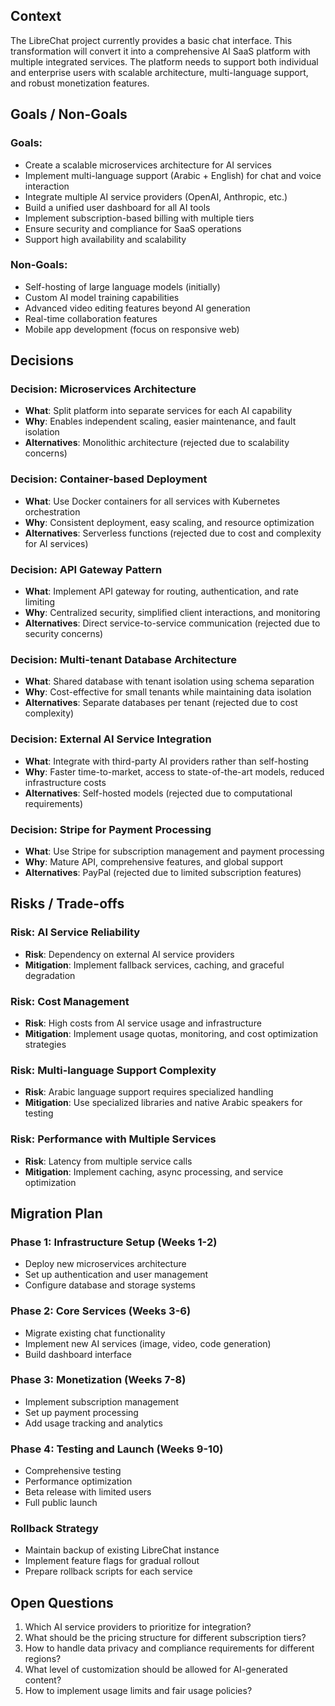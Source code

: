 ## Context
The LibreChat project currently provides a basic chat interface. This transformation will convert it into a comprehensive AI SaaS platform with multiple integrated services. The platform needs to support both individual and enterprise users with scalable architecture, multi-language support, and robust monetization features.

## Goals / Non-Goals
### Goals:
- Create a scalable microservices architecture for AI services
- Implement multi-language support (Arabic + English) for chat and voice interaction
- Integrate multiple AI service providers (OpenAI, Anthropic, etc.)
- Build a unified user dashboard for all AI tools
- Implement subscription-based billing with multiple tiers
- Ensure security and compliance for SaaS operations
- Support high availability and scalability

### Non-Goals:
- Self-hosting of large language models (initially)
- Custom AI model training capabilities
- Advanced video editing features beyond AI generation
- Real-time collaboration features
- Mobile app development (focus on responsive web)

## Decisions

### Decision: Microservices Architecture
- **What**: Split platform into separate services for each AI capability
- **Why**: Enables independent scaling, easier maintenance, and fault isolation
- **Alternatives**: Monolithic architecture (rejected due to scalability concerns)

### Decision: Container-based Deployment
- **What**: Use Docker containers for all services with Kubernetes orchestration
- **Why**: Consistent deployment, easy scaling, and resource optimization
- **Alternatives**: Serverless functions (rejected due to cost and complexity for AI services)

### Decision: API Gateway Pattern
- **What**: Implement API gateway for routing, authentication, and rate limiting
- **Why**: Centralized security, simplified client interactions, and monitoring
- **Alternatives**: Direct service-to-service communication (rejected due to security concerns)

### Decision: Multi-tenant Database Architecture
- **What**: Shared database with tenant isolation using schema separation
- **Why**: Cost-effective for small tenants while maintaining data isolation
- **Alternatives**: Separate databases per tenant (rejected due to cost complexity)

### Decision: External AI Service Integration
- **What**: Integrate with third-party AI providers rather than self-hosting
- **Why**: Faster time-to-market, access to state-of-the-art models, reduced infrastructure costs
- **Alternatives**: Self-hosted models (rejected due to computational requirements)

### Decision: Stripe for Payment Processing
- **What**: Use Stripe for subscription management and payment processing
- **Why**: Mature API, comprehensive features, and global support
- **Alternatives**: PayPal (rejected due to limited subscription features)

## Risks / Trade-offs

### Risk: AI Service Reliability
- **Risk**: Dependency on external AI service providers
- **Mitigation**: Implement fallback services, caching, and graceful degradation

### Risk: Cost Management
- **Risk**: High costs from AI service usage and infrastructure
- **Mitigation**: Implement usage quotas, monitoring, and cost optimization strategies

### Risk: Multi-language Support Complexity
- **Risk**: Arabic language support requires specialized handling
- **Mitigation**: Use specialized libraries and native Arabic speakers for testing

### Risk: Performance with Multiple Services
- **Risk**: Latency from multiple service calls
- **Mitigation**: Implement caching, async processing, and service optimization

## Migration Plan

### Phase 1: Infrastructure Setup (Weeks 1-2)
- Deploy new microservices architecture
- Set up authentication and user management
- Configure database and storage systems

### Phase 2: Core Services (Weeks 3-6)
- Migrate existing chat functionality
- Implement new AI services (image, video, code generation)
- Build dashboard interface

### Phase 3: Monetization (Weeks 7-8)
- Implement subscription management
- Set up payment processing
- Add usage tracking and analytics

### Phase 4: Testing and Launch (Weeks 9-10)
- Comprehensive testing
- Performance optimization
- Beta release with limited users
- Full public launch

### Rollback Strategy
- Maintain backup of existing LibreChat instance
- Implement feature flags for gradual rollout
- Prepare rollback scripts for each service

## Open Questions
1. Which AI service providers to prioritize for integration?
2. What should be the pricing structure for different subscription tiers?
3. How to handle data privacy and compliance requirements for different regions?
4. What level of customization should be allowed for AI-generated content?
5. How to implement usage limits and fair usage policies?


